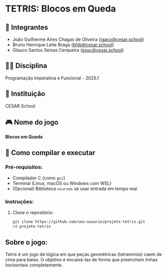 # TETRIS: Blocos em Queda

## 👥 Integrantes
- João Guilherme Aires Chagas de Oliveira (jgaco@cesar.school)
- Bruno Henrique Leite Braga (bhlb@cesar.school)
- Glauco Santos Seixas Cerqueira (gssc@cesar.school)

## 🧑‍🏫 Disciplina
Programação Imperativa e Funcional - 2025.1

## 🏫 Instituição
CESAR School

## 🎮 Nome do jogo
**Blocos em Queda**

## 🧰 Como compilar e executar

### Pré-requisitos:
- Compilador C (como `gcc`)
- Terminal (Linux, macOS ou Windows com WSL)
- (Opcional) Biblioteca `ncurses` se usar entrada em tempo real

### Instruções:

1. Clone o repositório:
   ```bash
   git clone https://github.com/seu-usuario/projeto-tetris.git
   cd projeto-tetris
   
## Sobre o jogo:

Tetris é um jogo de lógica em que peças geométricas (tetraminós) caem de cima para baixo. O objetivo é encaixá-las de forma que preencham linhas horizontais completamente.

